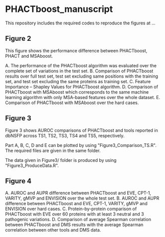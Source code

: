 # PHACTboost_manuscript

This repository includes the required codes to reproduce the figures at ...

## Figure 2

This figure shows the performance difference between PHACTboost, PHACT and MSAboost.

A. The performance of the PHACTboost algorithm was evaluated over the complete set of variations in the test set. B. Comparison of PHACTboost results over full test set, test set excluding same positions with the training set, and test set excluding the same proteins as training set. C. Feature Importance – Shapley Values for PHACTboost algorithm. D. Comparison of PHACTboost with MSAboost which corresponds to the same machine learning algorithm with only MSA-based features over the whole dataset. E. Comparison of PHACTboost with MSAboost over the hard cases.

## Figure 3

Figure 3 shows AUROC comparisons of PHACTboost and tools reported in dbNSFP across TS1, TS2, TS3, TS4 and TS5, respectively. 

Part A, B, C, D and E can be plotted by using "Figure3_Comparison_TS.R".
The required files are given in the same folder.

The data given in Figure3/ folder is produced by using "Figure3_ProduceData.R".

## Figure 4

A. AUROC and AUPR difference between PHACTboost and EVE, CPT-1, VARITY, gMVP and ENVISION over the whole test set. B. AUROC and AUPR difference between PHACTboost and EVE, CPT-1, VARITY, gMVP and ENVISION over hard cases. C. Protein-by-protein comparison of PHACTboost with EVE over 60 proteins with at least 3 neutral and 3 pathogenic variations. D. Comparison of average Spearman correlation between PHACTboost and DMS results with the average Spearman correlation between other tools and DMS data.



